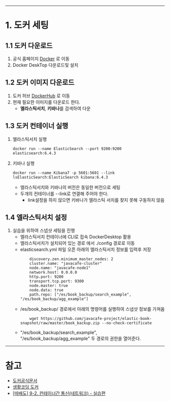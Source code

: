 ***
# 1. 도커 세팅 
## 1.1 도커 다운로드
1. 공식 홈페이지 [Docker](https://www.docker.com/) 로 이동 
2. Docker DeskTop 다운로드및 설치
## 1.2 도커 이미지 다운로드 
1. 도커 허브 [DockerHub](https://hub.docker.com/) 로 이동 
2. 현재 필요한 이미지를 다운로드 한다.
    * **엘라스틱서치**, **키바나**를 검색하여 다운 
    
## 1.3 도커 컨테이너 실행 
1. 엘라스틱서치 실행 
    ```
    docker run --name ElasticSearch --port 9200:9200 elasticsearch:6.4.3 
    ```
2. 키바나 실행 
    ```
   docker run --name Kibana7 -p 5601:5601 --link lsElasticSearch:ElasticSearch kibana:6.4.3 
    ```
    * 엘라스틱서치와 키바나의 버전은 동일한 버전으로 세팅
    * 두개의 컨테이너를 --link로 연결해 주어야 한다.
        * link설정을 하지 않으면 키바나가 엘라스틱 서치를 찾지 못해 구동하지 않음

## 1.4 엘라스틱서치 설정 
1. 실습을 위하여 스넵샷 세팅을 진행
    * 엘라스틱서치 컨테이너에 CLI로 접속 DockerDesktop 활용
    * 엘라스틱서치가 설치되어 있는 경로 에서 ./config 경로로 이동 
    * elasticsearch.yml 파일 오픈 아래의 엘라스틱서치 정보를 입력후 저장
        ```
            discovery.zen.minimum_master_nodes: 2
            cluster.name: "javacafe-cluster"
            node.name: "javacafe-node1"
            network.host: 0.0.0.0
            http.port: 9200
            transport.tcp.port: 9300
            node.master: true
            node.data: true
            path.repo: ["/es/book_backup/search_example", "/es/book_backup/agg_example"]
        ```
    * /es/book_backup/ 경로에서 아래의 명령어를 실행하여 스냅샷 정보를 가져옴 
        ```
            wget https://github.com/javacafe-project/elastic-book-snapshot/raw/master/book_backup.zip --no-check-certificate 
        ```
    * "/es/book_backup/search_example", "/es/book_backup/agg_example" 두 경로의 권한을 열어준다.   


***
# 참고
* [도커공식문서](https://docs.docker.com/engine/reference/run/) 
* [생활코딩 도커](https://www.youtube.com/watch?v=Ps8HDIAyPD0&list=PLuHgQVnccGMDeMJsGq2O-55Ymtx0IdKWf) 
* [[따배도] 9-2. 컨테이너간 통신(네트워크) - 실습편](https://www.youtube.com/watch?v=CXrrkl4Zamc) 
